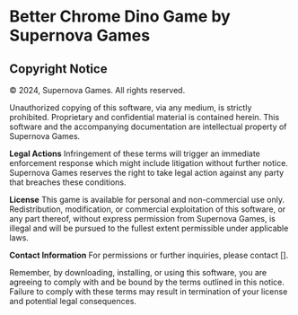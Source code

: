 # Better Chrome Dino Game by Supernova Games

## Copyright Notice

© 2024, Supernova Games. All rights reserved.

Unauthorized copying of this software, via any medium, is strictly prohibited. Proprietary and confidential material is contained herein. This software and the accompanying documentation are intellectual property of Supernova Games.

**Legal Actions**
Infringement of these terms will trigger an immediate enforcement response which might include litigation without further notice. Supernova Games reserves the right to take legal action against any party that breaches these conditions.

**License**
This game is available for personal and non-commercial use only. Redistribution, modification, or commercial exploitation of this software, or any part thereof, without express permission from Supernova Games, is illegal and will be pursued to the fullest extent permissible under applicable laws.

**Contact Information**
For permissions or further inquiries, please contact [].

Remember, by downloading, installing, or using this software, you are agreeing to comply with and be bound by the terms outlined in this notice. Failure to comply with these terms may result in termination of your license and potential legal consequences.

